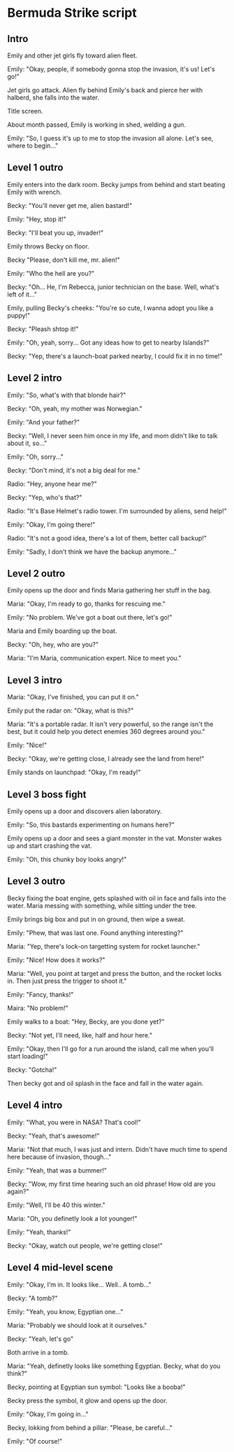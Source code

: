 # Bermuda Strike script

## Intro

Emily and other jet girls fly toward alien fleet.

Emily: "Okay, people, if somebody gonna stop the invasion, it's us! Let's go!"

Jet girls go attack. Alien fly behind Emily's back and pierce her with halberd, she falls into the water.

Title screen.

About month passed, Emily is working in shed, welding a gun.

Emily: "So, I guess it's up to me to stop the invasion all alone. Let's see, where to begin..."

## Level 1 outro

Emily enters into the dark room. Becky jumps from behind and start beating Emily with wrench.

Becky: "You'll never get me, alien bastard!"

Emily: "Hey, stop it!"

Becky: "I'll beat you up, invader!"

Emily throws Becky on floor.

Becky "Please, don't kill me, mr. alien!"

Emily: "Who the hell are you?"

Becky: "Oh... He, I'm Rebecca, junior technician on the base. Well, what's left of it..."

Emily, pulling Becky's cheeks: "You're so cute, I wanna adopt you like a puppy!"

Becky: "Pleash shtop it!"

Emily: "Oh, yeah, sorry... Got any ideas how to get to nearby Islands?"

Becky: "Yep, there's a launch-boat parked nearby, I could fix it in no time!"

## Level 2 intro

Emily: "So, what's with that blonde hair?"

Becky: "Oh, yeah, my mother was Norwegian."

Emily: "And your father?"

Becky: "Well, I never seen him once in my life, and mom didn't like to talk about it, so..."

Emily: "Oh, sorry..."

Becky: "Don't mind, it's not a big deal for me."

Radio: "Hey, anyone hear me?"

Becky: "Yep, who's that?"

Radio: "It's Base Helmet's radio tower. I'm surrounded by aliens, send help!"

Emily: "Okay, I'm going there!"

Radio: "It's not a good idea, there's a lot of them, better call backup!"

Emily: "Sadly, I don't think we have the backup anymore..."

## Level 2 outro

Emily opens up the door and finds Maria gathering her stuff in the bag.

Maria: "Okay, I'm ready to go, thanks for rescuing me."

Emily: "No problem. We've got a boat out there, let's go!"

Maria and Emily boarding up the boat.

Becky: "Oh, hey, who are you?"

Maria: "I'm Maria, communication expert. Nice to meet you."

## Level 3 intro

Maria: "Okay, I've finished, you can put it on."

Emily put the radar on: "Okay, what is this?"

Maria: "It's a portable radar. It isn't very powerful, so the range isn't the best, but it could help you detect enemies 360 degrees around you."

Emily: "Nice!"

Becky: "Okay, we're getting close, I already see the land from here!"

Emily stands on launchpad: "Okay, I'm ready!"

## Level 3 boss fight

Emily opens up a door and discovers alien laboratory.

Emily: "So, this bastards experimenting on humans here?"

Emily opens up a door and sees a giant monster in the vat. Monster wakes up and start crashing the vat.

Emily: "Oh, this chunky boy looks angry!"

## Level 3 outro

Becky fixing the boat engine, gets splashed with oil in face and falls into the water. Maria messing with something, while sitting under the tree.

Emily brings big box and put in on ground, then wipe a sweat.

Emily: "Phew, that was last one. Found anything interesting?"

Maria: "Yep, there's lock-on targetting system for rocket launcher."

Emily: "Nice! How does it works?"

Maria: "Well, you point at target and press the button, and the rocket locks in. Then just press the trigger to shoot it."

Emily: "Fancy, thanks!"

Maira: "No problem!"

Emily walks to a boat: "Hey, Becky, are you done yet?"

Becky: "Not yet, I'll need, like, half and hour here."

Emily: "Okay, then I'll go for a run around the island, call me when you'll start loading!"

Becky: "Gotcha!"

Then becky got and oil splash in the face and fall in the water again.

## Level 4 intro

Emily: "What, you were in NASA? That's cool!"

Becky: "Yeah, that's awesome!"

Maria: "Not that much, I was just and intern. Didn't have much time to spend here because of invasion, though..."

Emily: "Yeah, that was a bummer!"

Becky: "Wow, my first time hearing such an old phrase! How old are you again?"

Emily: "Well, I'll be 40 this winter."

Maria: "Oh, you definetly look a lot younger!"

Emily: "Yeah, thanks!"

Becky: "Okay, watch out people, we're getting close!"

## Level 4 mid-level scene

Emily: "Okay, I'm in. It looks like... Well.. A tomb..."

Becky: "A tomb?"

Emily: "Yeah, you know, Egyptian one..."

Maria: "Probably we should look at it ourselves."

Becky: "Yeah, let's go"

Both arrive in a tomb.

Maria: "Yeah, definetly looks like something Egyptian. Becky, what do you think?"

Becky, pointing at Egyptian sun symbol: "Looks like a booba!"

Becky press the symbol, it glow and opens up the door.

Emily: "Okay, I'm going in..."

Becky, lokking from behind a pillar: "Please, be careful..."

Emily: "Of course!"

